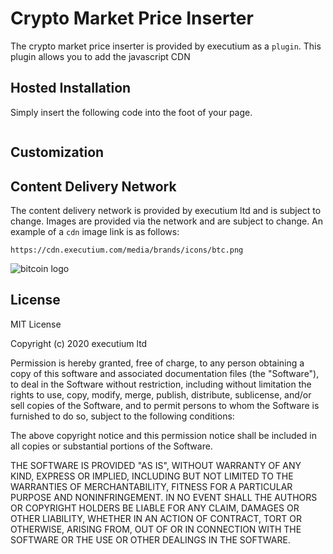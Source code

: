 # Crypto Market Price Inserter
The crypto market price inserter is provided by executium as a `plugin`. This plugin allows you to add the javascript CDN 

## Hosted Installation
Simply insert the following code into the foot of your page.
```
```

## Customization

## Content Delivery Network
The content delivery network is provided by executium ltd and is subject to change. Images are provided via the network and are subject to change. An example of a `cdn` image link is as follows:

```
https://cdn.executium.com/media/brands/icons/btc.png
```

![bitcoin logo](https://cdn.executium.com/media/brands/icons/btc.png)

## License
MIT License

Copyright (c) 2020 executium ltd

Permission is hereby granted, free of charge, to any person obtaining a copy of this software and associated documentation files (the "Software"), to deal in the Software without restriction, including without limitation the rights to use, copy, modify, merge, publish, distribute, sublicense, and/or sell copies of the Software, and to permit persons to whom the Software is furnished to do so, subject to the following conditions:

The above copyright notice and this permission notice shall be included in all copies or substantial portions of the Software.

THE SOFTWARE IS PROVIDED "AS IS", WITHOUT WARRANTY OF ANY KIND, EXPRESS OR IMPLIED, INCLUDING BUT NOT LIMITED TO THE WARRANTIES OF MERCHANTABILITY, FITNESS FOR A PARTICULAR PURPOSE AND NONINFRINGEMENT. IN NO EVENT SHALL THE AUTHORS OR COPYRIGHT HOLDERS BE LIABLE FOR ANY CLAIM, DAMAGES OR OTHER LIABILITY, WHETHER IN AN ACTION OF CONTRACT, TORT OR OTHERWISE, ARISING FROM, OUT OF OR IN CONNECTION WITH THE SOFTWARE OR THE USE OR OTHER DEALINGS IN THE SOFTWARE.
